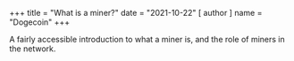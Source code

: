+++
title = "What is a miner?"
date = "2021-10-22"
[ author ]
  name = "Dogecoin"
+++

A fairly accessible introduction to what a miner is, and the role of miners in the network.
